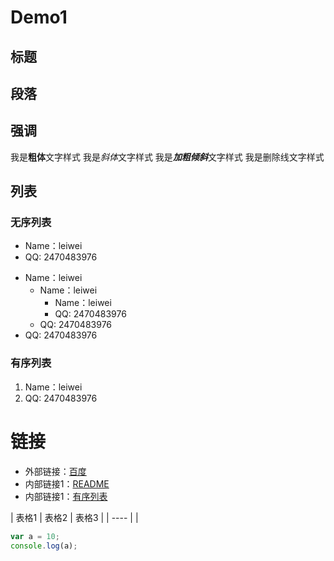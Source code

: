 # Demo1


## 标题

## 段落



## 强调

我是**粗体**文字样式
我是*斜体*文字样式
我是***加粗倾斜***文字样式
我是删除线文字样式


## 列表

### 无序列表

* Name：leiwei
* QQ: 2470483976

- Name：leiwei
  - Name：leiwei
    - Name：leiwei
    - QQ: 2470483976
  - QQ: 2470483976
- QQ: 2470483976



### 有序列表


1. Name：leiwei
2. QQ: 2470483976



# 链接






- 外部链接：[百度](http://ww.baidu.com)  
- 内部链接1：[README](README.md)  
- 内部链接1：[有序列表](demo1.md#有序列表)  


| 表格1 | 表格2 | 表格3 |
|  ---- | |
  

```javascript
var a = 10;
console.log(a);
```
